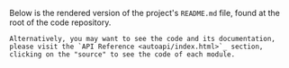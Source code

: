 
Below is the rendered version of the project's `README.md` file, found at the
root of the code repository.

```{note}
Alternatively, you may want to see the code and its documentation, please visit the `API Reference <autoapi/index.html>`_ section, clicking on the "source" to see the code of each module.
```


```{include} ../../README.md
```

